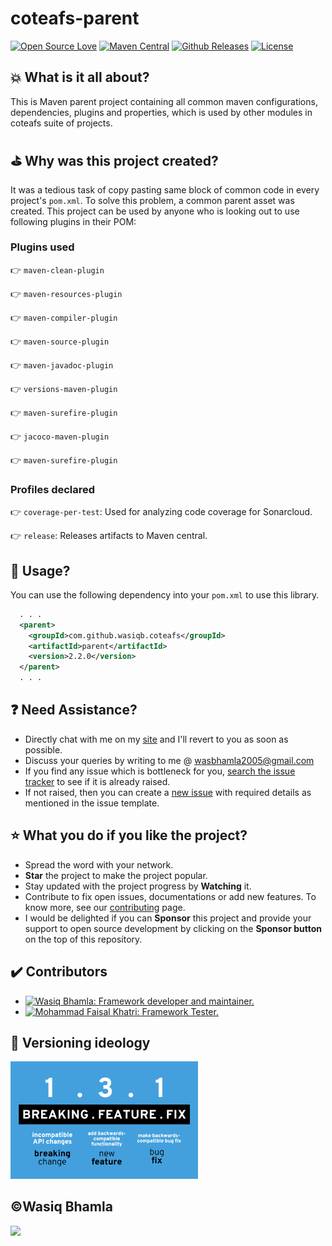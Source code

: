 # coteafs-parent

[![Open Source Love](https://badges.frapsoft.com/os/v1/open-source.svg?v=103)][home]
[![Maven Central](https://img.shields.io/maven-central/v/com.github.wasiqb.coteafs/parent.svg)][maven]
[![Github Releases](https://img.shields.io/github/downloads/WasiqB/coteafs-parent/total.svg)](https://github.com/WasiqB/coteafs-parent/releases)
[![License](https://img.shields.io/badge/License-Apache%202.0-blue.svg)](https://opensource.org/licenses/Apache-2.0)

## :boom: What is it all about?

This is Maven parent project containing all common maven configurations, dependencies, plugins and properties, which is used by other modules in coteafs suite of projects.

## :golf: Why was this project created?

It was a tedious task of copy pasting same block of common code in every project's `pom.xml`. To solve this problem, a common parent asset was created. This project can be used by anyone who is looking out to use following plugins in their POM:

### Plugins used

:point_right: `maven-clean-plugin`

:point_right: `maven-resources-plugin`

:point_right: `maven-compiler-plugin`

:point_right: `maven-source-plugin`

:point_right: `maven-javadoc-plugin`

:point_right: `versions-maven-plugin`

:point_right: `maven-surefire-plugin`

:point_right: `jacoco-maven-plugin`

:point_right: `maven-surefire-plugin`

### Profiles declared

:point_right: `coverage-per-test`: Used for analyzing code coverage for Sonarcloud.

:point_right: `release`: Releases artifacts to Maven central.

## :pushpin: Usage?

You can use the following dependency into your `pom.xml` to use this library.

```xml
  . . .
  <parent>
    <groupId>com.github.wasiqb.coteafs</groupId>
    <artifactId>parent</artifactId>
    <version>2.2.0</version>
  </parent>
  . . .
```
## :question: Need Assistance?
* Directly chat with me on my [site][] and I'll revert to you as soon as possible.
* Discuss your queries by writing to me @ wasbhamla2005@gmail.com
* If you find any issue which is bottleneck for you, [search the issue tracker][] to see if it is already raised.
* If not raised, then you can create a [new issue][] with required details as mentioned in the issue template.

## :star: What you do if you like the project?
* Spread the word with your network.
* **Star** the project to make the project popular.
* Stay updated with the project progress by **Watching** it.
* Contribute to fix open issues, documentations or add new features. To know more, see our [contributing][] page.
* I would be delighted if you can **Sponsor** this project and provide your support to open source development by clicking on the **Sponsor button** on the top of this repository.

## :heavy_check_mark: Contributors

<div>
  <ul>
    <li>
      <a href="https://github.com/WasiqB">
        <img alt="Wasiq Bhamla: Framework developer and maintainer." src="https://github.com/WasiqB.png" width=100 height=100 />
      </a>
    </li>
    <li>
      <a href="https://github.com/mfaisalkhatri">
        <img alt="Mohammad Faisal Khatri: Framework Tester." src="https://github.com/mfaisalkhatri.png" width=100 height=100 />
      </a>
    </li>
  </ul>
</div>

## :ticket: Versioning ideology

<p align="left">
  <a href="http://semver.org/">
    <img src="assets/semver.png" width=300 />
  </a>
</p>

## :copyright:Wasiq Bhamla

<p align="left">
  <a href="http://www.apache.org/licenses/LICENSE-2.0">
    <img src="http://www.apache.org/img/asf_logo.png" width=300 />
  </a>
</p>

[site]: https://wasiqb.github.io
[search the issue tracker]: https://github.com/WasiqB/coteafs-parent/issues?q=something
[new issue]: https://github.com/WasiqB/coteafs-parent/issues/new
[contributing]: .github/CONTRIBUTING.md
[home]: https://github.com/wasiqb/coteafs-parent
[maven]: https://maven-badges.herokuapp.com/maven-central/com.github.wasiqb.coteafs/parent